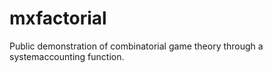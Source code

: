 # mxfactorial
Public demonstration of combinatorial game theory through a systemaccounting function.
